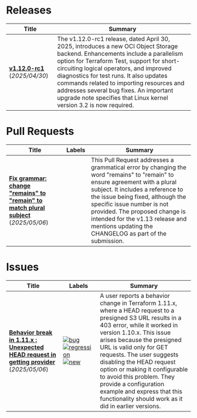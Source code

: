 # Releases

| Title | Summary |
| --- | --- |
| **[v1.12.0-rc1](https://github.com/hashicorp/terraform/releases/tag/v1.12.0-rc1)** (_2025/04/30_) | The v1.12.0-rc1 release, dated April 30, 2025, introduces a new OCI Object Storage backend. Enhancements include a parallelism option for Terraform Test, support for short-circuiting logical operators, and improved diagnostics for test runs. It also updates commands related to importing resources and addresses several bug fixes. An important upgrade note specifies that Linux kernel version 3.2 is now required. |

# Pull Requests

| Title | Labels | Summary |
| --- | --- | --- |
| **[Fix grammar: change "remains" to "remain" to match plural subject](https://github.com/hashicorp/terraform/pull/36988)** (_2025/05/06_) |  | This Pull Request addresses a grammatical error by changing the word "remains" to "remain" to ensure agreement with a plural subject. It includes a reference to the issue being fixed, although the specific issue number is not provided. The proposed change is intended for the v1.13 release and mentions updating the CHANGELOG as part of the submission. |

# Issues

| Title | Labels | Summary |
| --- | --- | --- |
| **[Behavior break in 1.11.x : Unexpected HEAD request in getting provider](https://github.com/hashicorp/terraform/issues/36987)** (_2025/05/06_) | [![bug](https://img.shields.io/badge/-bug-f7c6c7)](https://github.com/hashicorp/terraform/labels/bug) [![regression](https://img.shields.io/badge/-regression-e11d21)](https://github.com/hashicorp/terraform/labels/regression) [![new](https://img.shields.io/badge/-new-c2e0c6)](https://github.com/hashicorp/terraform/labels/new) | A user reports a behavior change in Terraform 1.11.x, where a HEAD request to a presigned S3 URL results in a 403 error, while it worked in version 1.10.x. This issue arises because the presigned URL is valid only for GET requests. The user suggests disabling the HEAD request option or making it configurable to avoid this problem. They provide a configuration example and express that this functionality should work as it did in earlier versions. |

